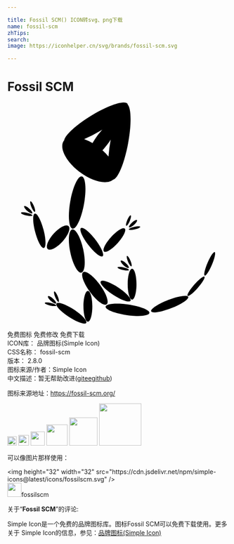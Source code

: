 ```yaml
---

title: Fossil SCM() ICON转svg、png下载
name: fossil-scm
zhTips: 
search: 
image: https://iconhelper.cn/svg/brands/fossil-scm.svg

---
```


# Fossil SCM  <small style="font-size: 60%;font-weight: 100"></small>

<div id="svg" class="svg-wrap">
<svg role="img" xmlns="http://www.w3.org/2000/svg" viewBox="0 0 24 24"><title>Fossil SCM icon</title><path d="M12.571 0c-.699.022-2.041.555-3.458 1.419C7.464 2.42 6.258 3.538 6.16 4.108c-.008.009-.019.014-.026.023-.563.746.203 2.277 1.711 3.414 1.408 1.063 2.958 1.397 3.617.832.518-.09 1.227-1.776 1.627-3.94.383-2.054.35-3.812-.045-4.214-.006-.02.001-.048-.01-.066-.069-.113-.23-.163-.463-.156zm-2.277 2.936c-.164.193-.329.383-.492.605-.217.296-.403.587-.568.866a5.705 5.705 0 00-.908-.432 14.052 14.052 0 001.785-.914c.067-.04.118-.084.183-.125zm.912 1.084c-.004.024-.01.043-.015.066a16.33 16.33 0 00-.227 1.78 6.106 6.106 0 00-.654-.674c.215-.241.436-.507.652-.801.093-.127.16-.246.244-.371zm-3.14 4.002c-.41-.075-.968 1.14-1.246 2.706-.276 1.566-.164 2.897.246 2.969.41.072.972-1.141 1.248-2.707.276-1.566.164-2.896-.248-2.968zm-5.56 2.708c-.072.032-.026.314.103.625.132.312.297.539.37.51.074-.031.025-.311-.104-.623-.13-.312-.295-.54-.37-.512zm-.602.506c-.035-.005-.061 0-.076.018-.062.067.083.298.322.512.24.215.483.332.545.265.06-.07-.084-.298-.324-.513-.18-.16-.361-.267-.467-.282zm-.224.684c-.118 0-.197.02-.205.058-.017.077.247.205.587.282.343.078.636.078.653.002.017-.08-.248-.204-.588-.284a2.163 2.163 0 00-.447-.058zm1.296.144c-.251.067-.235.954.036 1.98.27 1.03.695 1.81.945 1.745.25-.067.234-.954-.037-1.98-.271-1.03-.694-1.812-.944-1.745zm10.394.186c-.072-.031-.237.198-.369.51-.13.311-.178.59-.103.62.072.032.24-.197.369-.51.13-.31.178-.591.103-.62zm.61.504c-.105.015-.285.12-.463.281-.238.213-.382.445-.323.512.058.064.304-.057.541-.27.238-.213.38-.443.32-.508-.014-.016-.04-.02-.075-.015zm-7.625.593c-.34.035-.86.369-1.326.883-.621.686-.914 1.437-.652 1.672.261.237.978-.125 1.601-.81.621-.689.912-1.437.65-1.674-.065-.059-.16-.082-.273-.07zm7.85.092c-.119 0-.276.018-.446.057-.343.077-.607.202-.59.281.017.077.31.077.652 0 .34-.077.607-.202.588-.28-.008-.037-.087-.057-.205-.058zm-6.13.168a.15.15 0 00-.099.028c-.21.163.143.978.793 1.82.647.841 1.346 1.393 1.557 1.23.21-.16-.148-.977-.795-1.818-.567-.737-1.172-1.251-1.455-1.26zm4.557.043c-.267-.03-.843.36-1.387.96-.62.685-.966 1.386-.767 1.563.196.18.861-.232 1.482-.917.621-.686.964-1.385.768-1.565a.17.17 0 00-.096-.04zm-5.603.133c-.386.082-.48 1.2-.205 2.492.273 1.292.815 2.275 1.2 2.193.387-.081.481-1.2.208-2.49-.276-1.292-.815-2.279-1.203-2.195zm15.448 2.459c-.13-.055-.48.471-.78 1.174-.297.705-.432 1.323-.3 1.378.13.056.48-.47.777-1.173.297-.705.433-1.324.303-1.38zm-9.503.412c-.07.031-.024.31.105.621.132.312.298.542.367.514.072-.031.027-.31-.105-.621-.13-.312-.295-.543-.367-.514zm-.6.506c-.035-.005-.062 0-.078.017-.06.07.087.297.324.51.238.213.481.33.541.264.06-.067-.083-.297-.32-.51-.178-.158-.36-.266-.467-.281zm-.224.681c-.118 0-.195.019-.203.057-.017.079.245.204.585.283.343.077.636.077.653 0 .016-.077-.246-.204-.586-.281a2.133 2.133 0 00-.45-.059zm1.37.21c-.26 0-.476.75-.476 1.675s.215 1.676.477 1.676c.26 0 .478-.75.478-1.676 0-.926-.217-1.676-.478-1.676zm-5.175.333a.235.235 0 00-.133.045c-.294.216.04 1.17.744 2.13.703.962 1.514 1.564 1.807 1.35.295-.215-.035-1.171-.74-2.13-.617-.842-1.315-1.41-1.678-1.395zm13.02.522c-.105-.094-.601.297-1.105.873-.503.575-.824 1.119-.718 1.213.108.093.603-.298 1.107-.873.504-.576.825-1.12.717-1.213zm-11.014.443c-.113-.005-.194.019-.23.074-.144.223.46.875 1.353 1.453.89.58 1.73.872 1.875.649.146-.223-.46-.877-1.35-1.457-.667-.434-1.308-.704-1.648-.719zM8.73 20.451c-.266 0-.48.75-.48 1.675 0 .926.214 1.676.48 1.676s.482-.75.482-1.676c0-.925-.216-1.675-.482-1.675zm-3.644.06c-.072.031-.026.313.103.625.132.312.297.539.37.51.074-.031.025-.312-.104-.623-.13-.312-.295-.54-.37-.512zm14.296.477c-.368-.04-1.127.127-1.96.453-1.107.434-1.929.984-1.833 1.228.096.242 1.074.093 2.181-.342 1.11-.434 1.932-.985 1.836-1.23-.024-.06-.102-.096-.224-.11zm-14.898.029c-.035-.005-.061 0-.076.018-.062.067.082.298.322.511.24.216.483.333.545.266.06-.07-.084-.298-.324-.514-.18-.16-.362-.267-.467-.281zm-.223.685c-.118 0-.196.019-.205.057-.016.08.248.204.588.283.343.077.636.077.653 0 .016-.077-.248-.204-.588-.281a2.116 2.116 0 00-.448-.059zm1.29.047c-.114-.005-.194.019-.231.075-.144.223.461.875 1.353 1.453.89.58 1.731.871 1.875.648.147-.223-.46-.877-1.35-1.457-.666-.433-1.307-.704-1.648-.719zm6.628.09c-.865-.036-1.493.081-1.527.32-.046.317.98.73 2.289.92 1.311.19 2.415.087 2.46-.232.046-.317-.98-.73-2.292-.92a9.203 9.203 0 00-.93-.088z"/></svg>
</div>
<detail full-name='fossil-scm'></detail>

<div class="detail-page">
<p>
<span><span class="badge-success badge">免费图标</span> <span class="badge-success badge">免费修改</span>  <span class="badge-success badge">免费下载</span> </span>
<br/>
<span>
ICON库：
<span class="badge-secondary badge">品牌图标(Simple Icon)</span> 
</span>
<br/>
<span>
CSS名称：
<span class="badge-secondary badge">fossil-scm</span> 
</span>

<br/>
<span>
版本：
<span class="badge-secondary badge">2.8.0</span> 
</span>
<br/>
<span>图标来源/作者：<span class="badge-light badge">Simple Icon</span></span> 
<br/>
<span class="zh-detail">中文描述：暂无<span class="help-link"><span>帮助改进</span>(<a href="https://gitee.com/liuwave/icon-helper/edit/master/json/brands/fossil-scm.json" target="_blank" rel="noopener noreferrer">gitee</a><a href="https://github.com/liuwave/icon-helper/edit/master/json/brands/fossil-scm.json" target="_blank" rel="noopener noreferrer">github</a></span>)</span><br/>
</p>
</div><div class="description description alert alert-light"><p>图标来源地址：<a href="https://fossil-scm.org/" target="_blank" rel="noopener noreferrer">https://fossil-scm.org/</a></p></div>
<div class="alert alert-dark">
<img height="21" width="21" src="https://cdn.jsdelivr.net/npm/simple-icons@latest/icons/fossilscm.svg" />
<img height="24" width="24" src="https://cdn.jsdelivr.net/npm/simple-icons@latest/icons/fossilscm.svg" />
<img height="32" width="32" src="https://cdn.jsdelivr.net/npm/simple-icons@latest/icons/fossilscm.svg" />
<img height="48" width="48" src="https://cdn.jsdelivr.net/npm/simple-icons@latest/icons/fossilscm.svg" />
<img height="64" width="64" src="https://cdn.jsdelivr.net/npm/simple-icons@latest/icons/fossilscm.svg" />
<img height="96" width="96" src="https://cdn.jsdelivr.net/npm/simple-icons@latest/icons/fossilscm.svg" />

</div>
<div>
  <p>可以像图片那样使用：    
  </p>
  <div class="alert alert-primary" style="font-size: 14px">
    &lt;img height="32" width="32" src="https://cdn.jsdelivr.net/npm/simple-icons@latest/icons/fossilscm.svg" /&gt;
    <copy-btn content='<img height="32" width="32" src="https://cdn.jsdelivr.net/npm/simple-icons@latest/icons/fossilscm.svg" />'></copy-btn>
  </div>
  <div class="alert alert-secondary">
    <img height="32" width="32" src="https://cdn.jsdelivr.net/npm/simple-icons@latest/icons/fossilscm.svg" />fossilscm
    <copy-btn content="fossilscm" btn-title="复制图标名称"></copy-btn>
  </div>
</div>
<div class="icon-detail__container">
<p>关于“<b>Fossil SCM</b>”的评论:</p>
</div>
<Vssue title="关于“Fossil SCM”的评论" />
<div><p>Simple Icon是一个免费的品牌图标库。图标Fossil SCM可以免费下载使用。更多关于  Simple Icon的信息，参见：<a target="_blank" href="https://iconhelper.cn/brands.html">品牌图标(Simple Icon)</a>
</p></div>
